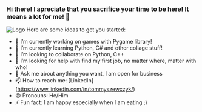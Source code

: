 ### Hi there! I apreciate that you sacrifice your time to be here! It means a lot for me! 👋
![Logo](https://ibb.co/WBGm9Qc)
Here are some ideas to get you started:

- 🔭 I’m currently working on games with Pygame library!
- 🌱 I’m currently learning Python, C# and other collage stuff!
- 👯 I’m looking to collaborate on Python, C++
- 🤔 I’m looking for help with find my first job, no matter where, matter with who!
- 💬 Ask me about anything you want, I am open for business
- 📫 How to reach me: [LinkedIn] (https://www.linkedin.com/in/tommyszewczyk/)
- 😄 Pronouns: He/Him
- ⚡ Fun fact: I am happy especially when I am eating ;) 

